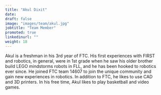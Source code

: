 ```yaml
---
title: "Akul Dixit"
date:
draft: false
image: "images/team/akul.jpg"
jobtitle: "Team Member"
promoted: true
linkedinurl: ""
weight: 18
---
```


Akul is a freshman in his 3rd year of FTC. His first experiences with FIRST and robotics, in general, were in 1st grade when he saw his older brother build LEGO mindstorms robots in FLL, and he has been hooked to robotics ever since. He joined FTC team 14607 to join the unique community and gain new experiences in robotics. In addition to FTC, he likes to use CAD and 3D printers. In his free time, Akul likes to play basketball and video games.
